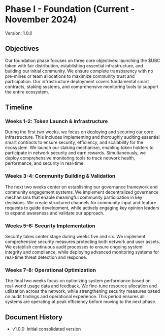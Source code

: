 # Phase I - Foundation (Current - November 2024)
Version: 1.0.0

## Objectives
Our foundation phase focuses on three core objectives: launching the $UBC token with fair distribution, establishing essential infrastructure, and building our initial community. We ensure complete transparency with no pre-mines or team allocations to maximize community trust and participation. Our infrastructure deployment covers fundamental smart contracts, staking systems, and comprehensive monitoring tools to support the entire ecosystem.

## Timeline

### Weeks 1-2: Token Launch & Infrastructure
During the first two weeks, we focus on deploying and securing our core infrastructure. This includes implementing and thoroughly auditing essential smart contracts to ensure security, efficiency, and scalability for the ecosystem. We launch our staking mechanism, enabling token holders to participate in network security and earn rewards. Simultaneously, we deploy comprehensive monitoring tools to track network health, performance, and security in real-time.

### Weeks 3-4: Community Building & Validation
The next two weeks center on establishing our governance framework and community engagement systems. We implement decentralized governance mechanisms that enable meaningful community participation in key decisions. We create structured channels for community input and feature requests to guide development, while actively engaging key opinion leaders to expand awareness and validate our approach.

### Weeks 5-6: Security Implementation
Security takes center stage during weeks five and six. We implement comprehensive security measures protecting both network and user assets. We establish continuous audit processes to ensure ongoing system integrity and compliance, while deploying advanced monitoring systems for real-time threat detection and response.

### Weeks 7-8: Operational Optimization
The final two weeks focus on optimizing system performance based on real-world usage data and feedback. We fine-tune resource allocation and utilization across the network, while strengthening security measures based on audit findings and operational experience. This period ensures all systems are operating at peak efficiency before moving to the next phase.

## Document History
- v1.0.0: Initial consolidated version
